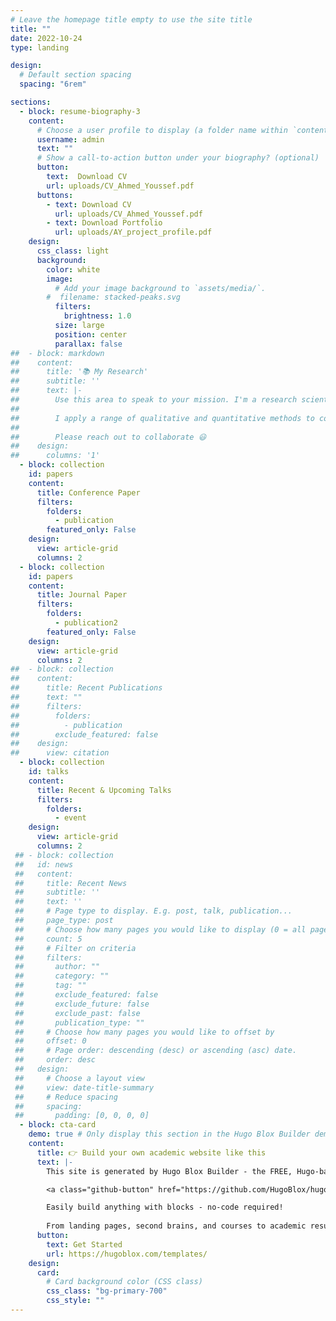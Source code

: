 ```yaml
---
# Leave the homepage title empty to use the site title
title: ""
date: 2022-10-24
type: landing

design:
  # Default section spacing
  spacing: "6rem"

sections:
  - block: resume-biography-3
    content:
      # Choose a user profile to display (a folder name within `content/authors/`)
      username: admin
      text: ""
      # Show a call-to-action button under your biography? (optional)
      button:
        text:  Download CV
        url: uploads/CV_Ahmed_Youssef.pdf
      buttons:
        - text: Download CV
          url: uploads/CV_Ahmed_Youssef.pdf
        - text: Download Portfolio
          url: uploads/AY_project_profile.pdf
    design:
      css_class: light
      background:
        color: white
        image:
          # Add your image background to `assets/media/`.
        #  filename: stacked-peaks.svg
          filters:
            brightness: 1.0
          size: large
          position: center
          parallax: false
##  - block: markdown
##    content:
##      title: '📚 My Research'
##      subtitle: ''
##      text: |-
##        Use this area to speak to your mission. I'm a research scientist in the Moonshot team at DeepMind. I blog about machine learning, deep learning, and moonshots.
##
##        I apply a range of qualitative and quantitative methods to comprehensively investigate the role of science and technology in the economy.
##        
##        Please reach out to collaborate 😃
##    design:
##      columns: '1'
  - block: collection
    id: papers
    content:
      title: Conference Paper
      filters:
        folders:
          - publication
        featured_only: False
    design:
      view: article-grid
      columns: 2
  - block: collection
    id: papers
    content:
      title: Journal Paper
      filters:
        folders:
          - publication2
        featured_only: False
    design:
      view: article-grid
      columns: 2
##  - block: collection
##    content:
##      title: Recent Publications
##      text: ""
##      filters:
##        folders:
##          - publication
##        exclude_featured: false
##    design:
##      view: citation
  - block: collection
    id: talks
    content:
      title: Recent & Upcoming Talks
      filters:
        folders:
          - event
    design:
      view: article-grid
      columns: 2
 ## - block: collection
 ##   id: news
 ##   content:
 ##     title: Recent News
 ##     subtitle: ''
 ##     text: ''
 ##     # Page type to display. E.g. post, talk, publication...
 ##     page_type: post
 ##     # Choose how many pages you would like to display (0 = all pages)
 ##     count: 5
 ##     # Filter on criteria
 ##     filters:
 ##       author: ""
 ##       category: ""
 ##       tag: ""
 ##       exclude_featured: false
 ##       exclude_future: false
 ##       exclude_past: false
 ##       publication_type: ""
 ##     # Choose how many pages you would like to offset by
 ##     offset: 0
 ##     # Page order: descending (desc) or ascending (asc) date.
 ##     order: desc
 ##   design:
 ##     # Choose a layout view
 ##     view: date-title-summary
 ##     # Reduce spacing
 ##     spacing:
 ##       padding: [0, 0, 0, 0]
  - block: cta-card
    demo: true # Only display this section in the Hugo Blox Builder demo site
    content:
      title: 👉 Build your own academic website like this
      text: |-
        This site is generated by Hugo Blox Builder - the FREE, Hugo-based open source website builder trusted by 250,000+ academics like you.

        <a class="github-button" href="https://github.com/HugoBlox/hugo-blox-builder" data-color-scheme="no-preference: light; light: light; dark: dark;" data-icon="octicon-star" data-size="large" data-show-count="true" aria-label="Star HugoBlox/hugo-blox-builder on GitHub">Star</a>

        Easily build anything with blocks - no-code required!
        
        From landing pages, second brains, and courses to academic resumés, conferences, and tech blogs.
      button:
        text: Get Started
        url: https://hugoblox.com/templates/
    design:
      card:
        # Card background color (CSS class)
        css_class: "bg-primary-700"
        css_style: ""
---
```

